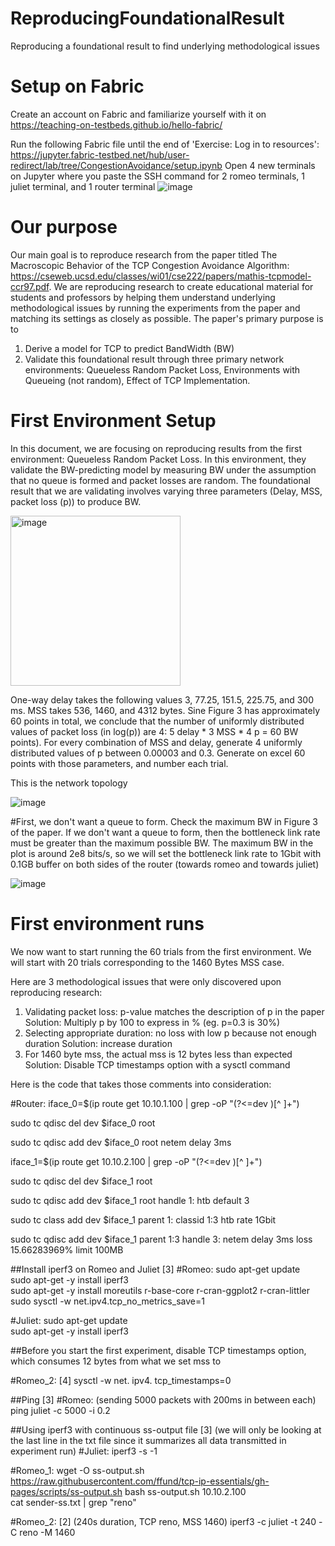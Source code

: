 # ReproducingFoundationalResult
Reproducing a foundational result to find underlying methodological issues 

# Setup on Fabric
Create an account on Fabric and familiarize yourself with it on https://teaching-on-testbeds.github.io/hello-fabric/ 

Run the following Fabric file until the end of 'Exercise: Log in to resources': https://jupyter.fabric-testbed.net/hub/user-redirect/lab/tree/CongestionAvoidance/setup.ipynb 
Open 4 new terminals on Jupyter where you paste the SSH command for 2 romeo terminals, 1 juliet terminal, and 1 router terminal
![image](https://github.com/Malak-Mansour/ReproducingFoundationalResult/assets/73076958/0218e560-2bfe-4098-9b8d-b43d3315b422)

# Our purpose
Our main goal is to reproduce research from the paper titled The Macroscopic Behavior of the TCP Congestion Avoidance Algorithm:
https://cseweb.ucsd.edu/classes/wi01/cse222/papers/mathis-tcpmodel-ccr97.pdf. We are reproducing research to create educational material for students and professors by helping them understand underlying methodological issues by running the experiments from the paper and matching its settings as closely as possible.
The paper's primary purpose is to 
1. Derive a model for TCP to predict BandWidth (BW)
2. Validate this foundational result through three primary network environments: Queueless Random Packet Loss, Environments with Queueing (not random), Effect of TCP Implementation.

# First Environment Setup
In this document, we are focusing on reproducing results from the first environment: Queueless Random Packet Loss. In this environment, they validate the BW-predicting model by measuring BW under the assumption that no queue is formed and packet losses are random. The foundational result that we are validating involves varying three parameters (Delay, MSS, packet loss (p)) to produce BW. 


<img width="272" alt="image" src="https://github.com/Malak-Mansour/ReproducingFoundationalResult/assets/73076958/e04ea6f0-1a89-4e6b-94ee-d68323bbe4dd">

One-way delay takes the following values 3, 77.25, 151.5, 225.75, and 300 ms. MSS takes 536, 1460, and 4312 bytes. Sine Figure 3 has approximately 60 points in total, we conclude that the number of uniformly distributed values of packet loss (in log(p)) are 4: 5 delay * 3 MSS * 4 p = 60 BW points). For every combination of MSS and delay, generate 4 uniformly distributed values of p between 0.00003 and 0.3. Generate on excel 60 points with those parameters, and number each trial.

This is the network topology


![image](https://github.com/Malak-Mansour/ReproducingFoundationalResult/assets/73076958/b300d43c-7884-468e-9782-6ec439dadae0)

#First, we don't want a queue to form. Check the maximum BW in Figure 3 of the paper. If we don't want a queue to form, then the bottleneck link rate must be greater than the maximum possible BW. The maximum BW in the plot is around 2e8 bits/s, so we will set the bottleneck link rate to 1Gbit with  0.1GB buffer on both sides of the router (towards romeo and towards juliet)

![image](https://github.com/Malak-Mansour/ReproducingFoundationalResult/assets/73076958/25700a2f-5861-4e8e-b7dd-083d72e475d5)

# First environment runs
We now want to start running the 60 trials from the first environment. We will start with 20 trials corresponding to the 1460 Bytes MSS case. 

Here are 3 methodological issues that were only discovered upon reproducing research:
1. Validating packet loss: p-value matches the description of p in the paper
Solution: Multiply p by 100 to express in % (eg. p=0.3 is 30%)
2. Selecting appropriate duration: no loss with low p because not enough duration
Solution: increase duration 
3. For 1460 byte mss, the actual mss is 12 bytes less than expected 
Solution: Disable TCP timestamps option with a sysctl command


Here is the code that takes those comments into consideration:

#Router:
iface_0=$(ip route get 10.10.1.100 | grep -oP "(?<=dev )[^ ]+")

sudo tc qdisc del dev $iface_0 root

sudo tc qdisc add dev $iface_0 root netem delay 3ms 

iface_1=$(ip route get 10.10.2.100 | grep -oP "(?<=dev )[^ ]+")

sudo tc qdisc del dev $iface_1 root

sudo tc qdisc add dev $iface_1 root handle 1: htb default 3

sudo tc class add dev $iface_1 parent 1: classid 1:3 htb rate 1Gbit

sudo tc qdisc add dev $iface_1 parent 1:3 handle 3: netem delay 3ms loss 15.66283969% limit 100MB

##Install iperf3 on Romeo and Juliet [3]
#Romeo:
sudo apt-get update  
sudo apt-get -y install iperf3  
sudo apt-get -y install moreutils r-base-core r-cran-ggplot2 r-cran-littler
sudo sysctl -w net.ipv4.tcp_no_metrics_save=1  

#Juliet:
sudo apt-get update  
sudo apt-get -y install iperf3  


##Before you start the first experiment, disable TCP timestamps option, which consumes 12 bytes from what we set mss to

#Romeo_2: [4] 
sysctl -w net. ipv4. tcp_timestamps=0  


##Ping [3] 
#Romeo: (sending 5000 packets with 200ms in between each)
ping juliet -c 5000 -i 0.2


##Using iperf3 with continuous ss-output file [3] (we will only be looking at the last line in the txt file since it summarizes all data transmitted in experiment run)
#Juliet:
iperf3 -s  -1  

#Romeo_1:
wget -O ss-output.sh https://raw.githubusercontent.com/ffund/tcp-ip-essentials/gh-pages/scripts/ss-output.sh
bash ss-output.sh 10.10.2.100  
cat sender-ss.txt | grep "reno"

#Romeo_2: [2] (240s duration, TCP reno, MSS 1460)
iperf3 -c juliet -t 240 -C reno -M 1460

